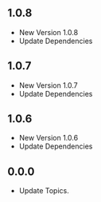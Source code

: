 ## 1.0.8

- New Version 1.0.8
- Update Dependencies
## 1.0.7

- New Version 1.0.7
- Update Dependencies
## 1.0.6

- New Version 1.0.6
- Update Dependencies
## 0.0.0

- Update Topics.
